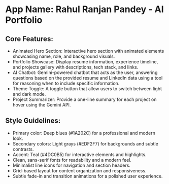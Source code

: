 # **App Name**: Rahul Ranjan Pandey - AI Portfolio

## Core Features:

- Animated Hero Section: Interactive hero section with animated elements showcasing name, role, and background visuals.
- Portfolio Showcase: Display resume information, experience timeline, and projects gallery with descriptions, tech stack, and links.
- AI Chatbot: Gemini-powered chatbot that acts as the user, answering questions based on the provided resume and LinkedIn data using a tool for reasoning when to include specific information.
- Theme Toggle: A toggle button that allow users to switch between light and dark mode.
- Project Summarizer: Provide a one-line summary for each project on hover using the Gemini API.

## Style Guidelines:

- Primary color: Deep blues (#1A202C) for a professional and modern look.
- Secondary colors: Light grays (#EDF2F7) for backgrounds and subtle contrasts.
- Accent: Teal (#4DC0B5) for interactive elements and highlights.
- Clean, sans-serif fonts for readability and a modern feel.
- Minimalist line icons for navigation and section headers.
- Grid-based layout for content organization and responsiveness.
- Subtle fade-in and transition animations for a polished user experience.